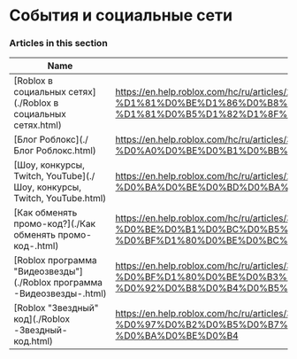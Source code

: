 # События и социальные сети  
### Articles in this section
Name|URL
-|-
[Roblox в социальных сетях](./Roblox в социальных сетях.html) |https://en.help.roblox.com/hc/ru/articles/206596923-Roblox-%D0%B2-%D1%81%D0%BE%D1%86%D0%B8%D0%B0%D0%BB%D1%8C%D0%BD%D1%8B%D1%85-%D1%81%D0%B5%D1%82%D1%8F%D1%85
[Блог Роблокс](./Блог Роблокс.html) |https://en.help.roblox.com/hc/ru/articles/360029134331-%D0%91%D0%BB%D0%BE%D0%B3-%D0%A0%D0%BE%D0%B1%D0%BB%D0%BE%D0%BA%D1%81
[Шоу, конкурсы, Twitch, YouTube](./Шоу, конкурсы, Twitch, YouTube.html) |https://en.help.roblox.com/hc/ru/articles/206581313-%D0%A8%D0%BE%D1%83-%D0%BA%D0%BE%D0%BD%D0%BA%D1%83%D1%80%D1%81%D1%8B-Twitch-YouTube
[Как обменять промо-код?](./Как обменять промо-код-.html) |https://en.help.roblox.com/hc/ru/articles/360029650831-%D0%9A%D0%B0%D0%BA-%D0%BE%D0%B1%D0%BC%D0%B5%D0%BD%D1%8F%D1%82%D1%8C-%D0%BF%D1%80%D0%BE%D0%BC%D0%BE-%D0%BA%D0%BE%D0%B4-
[Roblox программа "Видеозвезды"](./Roblox программа -Видеозвезды-.html) |https://en.help.roblox.com/hc/ru/articles/360026092011-Roblox-%D0%BF%D1%80%D0%BE%D0%B3%D1%80%D0%B0%D0%BC%D0%BC%D0%B0-%D0%92%D0%B8%D0%B4%D0%B5%D0%BE%D0%B7%D0%B2%D0%B5%D0%B7%D0%B4%D1%8B-
[Roblox "Звездный" код](./Roblox -Звездный- код.html) |https://en.help.roblox.com/hc/ru/articles/360026181292-Roblox-%D0%97%D0%B2%D0%B5%D0%B7%D0%B4%D0%BD%D1%8B%D0%B9-%D0%BA%D0%BE%D0%B4